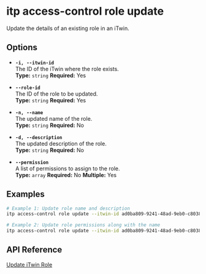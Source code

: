 # itp access-control role update

Update the details of an existing role in an iTwin.

## Options

- **`-i, --itwin-id`**  
  The ID of the iTwin where the role exists.  
  **Type:** `string` **Required:** Yes

- **`--role-id`**  
  The ID of the role to be updated.  
  **Type:** `string` **Required:** Yes

- **`-n, --name`**  
  The updated name of the role.  
  **Type:** `string` **Required:** No

- **`-d, --description`**  
  The updated description of the role.  
  **Type:** `string` **Required:** No

- **`--permission`**  
  A list of permissions to assign to the role.  
  **Type:** `array` **Required:** No **Multiple:** Yes

## Examples

```bash
# Example 1: Update role name and description
itp access-control role update --itwin-id ad0ba809-9241-48ad-9eb0-c8038c1a1d51 --role-id role1-id --name "Lead Engineer" --description "Oversees engineering tasks"

# Example 2: Update role permissions along with the name
itp access-control role update --itwin-id ad0ba809-9241-48ad-9eb0-c8038c1a1d51 --role-id role1-id --name "Admin Role" --permission Permission1 --permission Permission2 --permission Permission3
```

## API Reference

[Update iTwin Role](https://developer.bentley.com/apis/access-control-v2/operations/update-itwin-role/)
